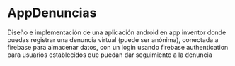 # AppDenuncias
Diseño e implementación de una aplicación android en app inventor donde puedas registrar una denuncia virtual  (puede ser anónima), conectada a firebase para almacenar datos, con un login usando firebase authentication para usuarios establecidos que puedan dar seguimiento a la denuncia
